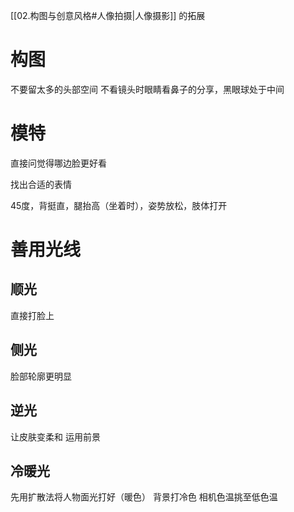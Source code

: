 [[02.构图与创意风格#人像拍摄|人像摄影]] 的拓展
# 构图
不要留太多的头部空间
不看镜头时眼睛看鼻子的分享，黑眼球处于中间

# 模特

直接问觉得哪边脸更好看

找出合适的表情

45度，背挺直，腿抬高（坐着时），姿势放松，肢体打开

# 善用光线
## 顺光
直接打脸上
## 侧光
脸部轮廓更明显
## 逆光
让皮肤变柔和
运用前景
## 冷暖光
先用扩散法将人物面光打好（暖色）
背景打冷色
相机色温挑至低色温
